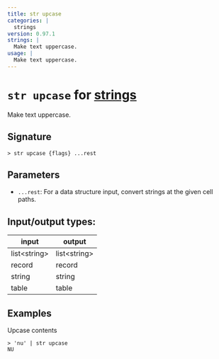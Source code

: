 ```yaml
---
title: str upcase
categories: |
  strings
version: 0.97.1
strings: |
  Make text uppercase.
usage: |
  Make text uppercase.
---
```

<!-- This file is automatically generated. Please edit the command in https://github.com/nushell/nushell instead. -->

# `str upcase` for [strings](/commands/categories/strings.md)

<div class='command-title'>Make text uppercase.</div>

## Signature

```> str upcase {flags} ...rest```

## Parameters

 -  `...rest`: For a data structure input, convert strings at the given cell paths.


## Input/output types:

| input        | output       |
| ------------ | ------------ |
| list\<string\> | list\<string\> |
| record       | record       |
| string       | string       |
| table        | table        |
## Examples

Upcase contents
```nu
> 'nu' | str upcase
NU
```
